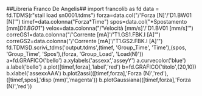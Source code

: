 ##Libreria Franco De Angelis##
import francolib as fd
data = fd.TDMS(r\"stall load sn0001.tdms\") 
forza=data.col(\"/'Forza [N]'/'D1.BW01 [N]'\") 
timef=data.colonna(\"Forza*Time\") 
spos=data.col(\"*Spostamento [mm]*D1.BG01*\") 
velox=data.colonna(\"/'Velocità [mm/s]'/'D1.BV01 [mm/s]'\") 
correGS1=data.colonna(\"/'Corrente [mA]'/'T1.GS1.FBK.I [A]'\") 
correGS2=data.colonna(\"/'Corrente [mA]'/'T1.GS2.FBK.I [A]'\") 
fd.TDMS().scrivi_tdms('output.tdms',(timef, 'Group_Time', 'Time'),(spos, 'Group_Time', 'Spos'),(forza, 'Group_Load', 'Load(N)'))
a=fd.GRAFICO('bello') 
a.xylabels('assexx','asseyY') 
a.curvecolor('blue') 
a.label('bello') 
a.plot([timef,forza],'label','red') 
b=fd.GRAFICO('titolo',(20,10)) 
b.xlabel('assexxAAA') 
b.plot2assi(([timef,forza],'Forza (N)','red'),([timef,spos],'disp (mm)','magenta')) 
b.plotGaussiana(([timef,forza],'Forza (N)','red'))
